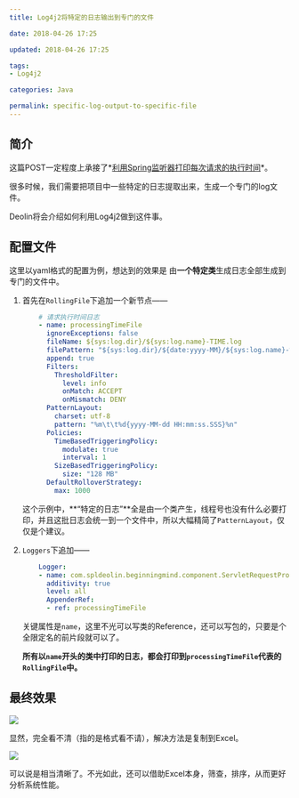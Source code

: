 ```yaml
---
title: Log4j2将特定的日志输出到专门的文件

date: 2018-04-26 17:25

updated: 2018-04-26 17:25

tags:
- Log4j2

categories: Java

permalink: specific-log-output-to-specific-file
---
```


## 简介

这篇POST一定程度上承接了*[利用Spring监听器打印每次请求的执行时间](http://spldeolin.com/posts/processing-time-log-listener/)*。

很多时候，我们需要把项目中一些特定的日志提取出来，生成一个专门的log文件。

Deolin将会介绍如何利用Log4j2做到这件事。



## 配置文件 

这里以yaml格式的配置为例，想达到的效果是 由**一个特定类**生成日志全部生成到专门的文件中。

1. 首先在`RollingFile`下追加一个新节点——

   ~~~yaml
       # 请求执行时间日志
       - name: processingTimeFile
         ignoreExceptions: false
         fileName: ${sys:log.dir}/${sys:log.name}-TIME.log
         filePattern: "${sys:log.dir}/${date:yyyy-MM}/${sys:log.name}-%d{yyyy-MM-dd}-TIME.log.gz"
         append: true
         Filters:
           ThresholdFilter:
             level: info
             onMatch: ACCEPT
             onMismatch: DENY
         PatternLayout:
           charset: utf-8
           pattern: "%m\t\t%d{yyyy-MM-dd HH:mm:ss.SSS}%n"
         Policies:
           TimeBasedTriggeringPolicy:
             modulate: true
             interval: 1
           SizeBasedTriggeringPolicy:
             size: "128 MB"
         DefaultRolloverStrategy:
           max: 1000
   ~~~

   这个示例中，**“特定的日志”**全是由一个类产生，线程号也没有什么必要打印，并且这批日志会统一到一个文件中，所以大幅精简了`PatternLayout`，仅仅是个建议。

2. `Loggers`下追加——

   ~~~yaml
       Logger:
       - name: com.spldeolin.beginningmind.component.ServletRequestProcessingTimeLogListener
         additivity: true
         level: all
         AppenderRef:
         - ref: processingTimeFile
   ~~~


   关键属性是`name`，这里不光可以写类的Reference，还可以写包的，只要是个全限定名的前片段就可以了。

   **所有以`name`开头的类中打印的日志，都会打印到`processingTimeFile`代表的`RollingFile`中。**



## 最终效果

![](/images/specific-log-output-to-specific-file-1.png)



显然，完全看不清（指的是格式看不请），解决方法是复制到Excel。

![](/images/specific-log-output-to-specific-file-2.png)



可以说是相当清晰了。不光如此，还可以借助Excel本身，筛查，排序，从而更好分析系统性能。